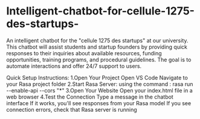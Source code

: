 # Intelligent-chatbot-for-cellule-1275-des-startups-
An intelligent chatbot for the "cellule 1275 des startups" at our university. This chatbot will assist students and startup founders by providing quick responses to their inquiries about available resources, funding opportunities, training programs, and procedural guidelines. The goal is to automate interactions and offer 24/7 support to users.

Quick Setup Instructions:
1.Open Your Project
  Open VS Code
  Navigate to your Rasa project folder
2.Start Rasa Server:
  using the command : rasa run --enable-api --cors "*"
3.Open Your Website
  Open your index.html file in a web browser
4.Test the Connection
  Type a message in the chatbot interface
  If it works, you'll see responses from your Rasa model
  If you see connection errors, check that Rasa server is running
